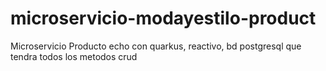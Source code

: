 # microservicio-modayestilo-product
Microservicio Producto echo con quarkus, reactivo, bd postgresql que tendra todos los metodos crud

